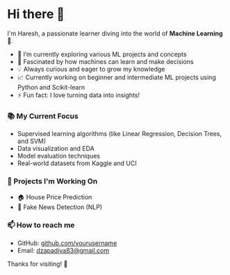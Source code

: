 # Hi there 👋

I'm Haresh, a passionate learner diving into the world of **Machine Learning** 🤖.

- 🔭 I’m currently exploring various ML projects and concepts
- 🧠 Fascinated by how machines can learn and make decisions
- 💡 Always curious and eager to grow my knowledge
- 📈 Currently working on beginner and intermediate ML projects using Python and Scikit-learn
- ⚡ Fun fact: I love turning data into insights!

### 📚 My Current Focus
- Supervised learning algorithms (like Linear Regression, Decision Trees, and SVM)
- Data visualization and EDA
- Model evaluation techniques
- Real-world datasets from Kaggle and UCI

### 📌 Projects I'm Working On
- 🏠 House Price Prediction
- 🔄 Fake News Detection (NLP)

### 📫 How to reach me
- GitHub: [github.com/yourusername](https://github.com/yourusername)
- Email: dzapadiya83@gmail.com

Thanks for visiting! 🌟
